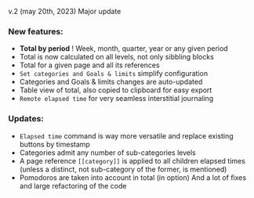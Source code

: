 v.2 (may 20th, 2023) Major update
### New features:
  - **Total by period** ! Week, month, quarter, year or any given period
  - Total is now calculated on all levels, not only sibbling blocks
  - Total for a given page and all its references
  - `Set categories and Goals & limits` simplify configuration
  - Categories and Goals & limits changes are auto-updated
  - Table view of total, also copied to clipboard for easy export
  - `Remote elapsed time` for very seamless interstitial journaling

### Updates:
  - `Elapsed time` command is way more versatile and replace existing buttons by timestamp
  - Categories admit any number of sub-categories levels
  - A page reference `[[category]]` is applied to all children elapsed times (unless a distinct, not sub-category of the former, is mentioned)
  - Pomodoros are taken into account in total (in option)
And a lot of fixes and large refactoring of the code

